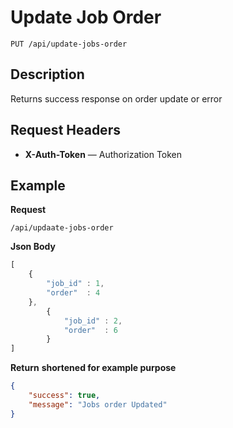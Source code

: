 # Update Job Order

    PUT /api/update-jobs-order

## Description
Returns success response on order update or error

## Request Headers
- **X-Auth-Token** — Authorization Token

## Example
**Request**

    /api/updaate-jobs-order

**Json Body**
```javascript
[ 
	{ 
		"job_id" : 1,
		"order"  : 4
	},
        {	
    	    "job_id" : 2,
    	    "order"  : 6
        }
]
```

**Return** __shortened for example purpose__
``` json
{
    "success": true,
    "message": "Jobs order Updated"
}
```
 
